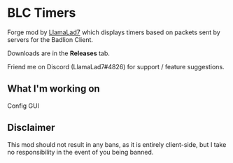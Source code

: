 # BLC Timers

Forge mod by [LlamaLad7](https://github.com/lego3708) which displays timers based on packets sent by servers for the Badlion Client.

Downloads are in the **Releases** tab.

Friend me on Discord (LlamaLad7#4826) for support / feature suggestions.

## What I'm working on
Config GUI

## Disclaimer
This mod should not result in any bans, as it is entirely client-side, but I take no responsibility in the event of you being banned.
